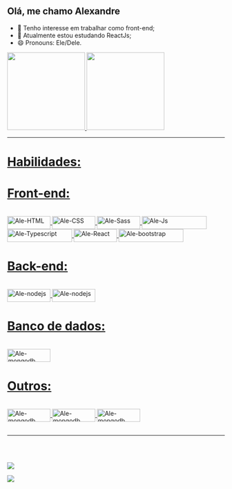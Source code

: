 ## Olá, me chamo Alexandre 

- 🔭 Tenho interesse em trabalhar como front-end;
- 🌱 Atualmente estou estudando ReactJs;
- 😄 Pronouns: Ele/Dele.


<div>
  <a href="https://github.com/Alexandre192001">
  <img height="180em" src="https://github-readme-stats.vercel.app/api?username=Alexandre192001&show_icons=true&theme=dark&include_all_commits=true&count_private=true"/>
  <img height="180em" src="https://github-readme-stats.vercel.app/api/top-langs/?username=Alexandre192001&layout=compact&langs_count=7&theme=dark"/>
</div>
<hr>
  <h1>Habilidades:</h1>
  <h1>Front-end:</h2>
  <div style="display: inline_block"><br>
    <img align="center" alt="Ale-HTML" height="30" width="100" src="https://img.shields.io/badge/HTML5-E34F26?style=for-the-badge&logo=html5&logoColor=white">
    <img align="center" alt="Ale-CSS" height="30" width="100" src="https://img.shields.io/badge/CSS3-1572B6?style=for-the-badge&logo=css3&logoColor=white">
    <img align="center" alt="Ale-Sass" height="30" width="100" src="https://img.shields.io/badge/Sass-CC6699?style=for-the-badge&logo=sass&logoColor=white">
  <img align="center" alt="Ale-Js" height="30" width="150" src="https://img.shields.io/badge/JavaScript-323330?style=for-the-badge&logo=javascript&logoColor=F7DF1E">
    <img align="center" alt="Ale-Typescript" height="30" width="150" src="https://img.shields.io/badge/TypeScript-007ACC?style=for-the-badge&logo=typescript&logoColor=white">
  <img align="center" alt="Ale-React" height="30" width="100" src="https://img.shields.io/badge/React-20232A?style=for-the-badge&logo=react&logoColor=61DAFB">
  <img align="center" alt="Ale-bootstrap" height="30" width="150" src="https://img.shields.io/badge/Bootstrap-563D7C?style=for-the-badge&logo=bootstrap&logoColor=white">

  <h1>Back-end:</h2>
  <div style="display: inline_block"><br>
 <img align="center" alt="Ale-nodejs" height="30" width="100" src="https://img.shields.io/badge/Node.js-43853D?style=for-the-badge&logo=node.js&logoColor=white">
 <img align="center" alt="Ale-nodejs" height="30" width="100" src="https://img.shields.io/badge/Express.js-404D59?style=for-the-badge">

</div>

 <h1>Banco de dados:</h2>
  <div style="display: inline_block"><br>
<img align="center" alt="Ale-mongodb" height="30" width="100" src="https://img.shields.io/badge/MongoDB-4EA94B?style=for-the-badge&logo=mongodb&logoColor=white">
</div>

 <h1>Outros:</h2>
  <div style="display: inline_block"><br>
<img align="center" alt="Ale-mongodb" height="30" width="100" src="https://img.shields.io/badge/Netlify-00C7B7?style=for-the-badge&logo=netlify&logoColor=white">
<img align="center" alt="Ale-mongodb" height="30" width="100" src="https://img.shields.io/badge/Heroku-430098?style=for-the-badge&logo=heroku&logoColor=white">
<img align="center" alt="Ale-mongodb" height="30" width="100" src="https://img.shields.io/badge/GitHub-100000?style=for-the-badge&logo=github&logoColor=white">
</div>

  <br>
  <hr>
<br>

 <div style="display: inline_block"><br>
       
  <a style="display: block" href = "https://mail.google.com/mail/u/0/#inbox"><img src="https://img.shields.io/badge/-Gmail-%23333?style=for-the-badge&logo=gmail&logoColor=white" target="_blank"></a>
    
  <a style="display: block"  href="https://www.linkedin.com/in/alexandre-j%C3%BAnior-front-end/" target="_blank"><img src="https://img.shields.io/badge/-LinkedIn-%230077B5?style=for-the-badge&logo=linkedin&logoColor=white" target="_blank"></a> 
</div>

 
  
